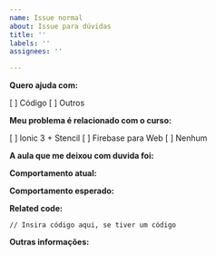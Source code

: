 ```yaml
---
name: Issue normal
about: Issue para dúvidas
title: ''
labels: ''
assignees: ''

---
```


**Quero ajuda com:**
<!-- (Marque com um "x") -->
[ ] Código
[ ] Outros

**Meu problema é relacionado com o curso:**
<!-- (Marque com um "x") -->
[ ] Ionic 3 + Stencil
[ ] Firebase para Web
[ ] Nenhum

**A aula que me deixou com duvida foi:**
<!-- Coloque qual aula você assistiu que te fez ter essa dúvida para que seja mais fácil para  te ajudarmos. -->

**Comportamento atual:**
<!-- Descreva o comportamento atual, o problema. -->

**Comportamento esperado:**
<!-- Descreva abaixo o comportamento esperado para o problema em questão. -->

**Related code:**

```
// Insira código aqui, se tiver um código
```

**Outras informações:**
<!-- Coloque aqui qualquer outra informação que achar importante. -->
